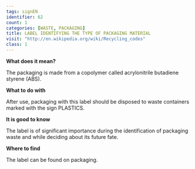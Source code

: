 ```yaml
---
tags: signEN
identifier: 62
count: 1
categories: [WASTE, PACKAGING]
title: LABEL IDENTIFYING THE TYPE OF PACKAGING MATERIAL
visit: "http://en.wikipedia.org/wiki/Recycling_codes"
class: 1
---
```

**What does it mean?**

The packaging is made from a copolymer called acrylonitrile butadiene styrene (ABS).

**What to do with**

After use, packaging with this label should be disposed to waste containers marked with the sign PLASTICS.

**It is good to know**

The label is of significant importance during the identification of packaging waste and while deciding about its future fate.

**Where to find**

The label can be found on packaging.
